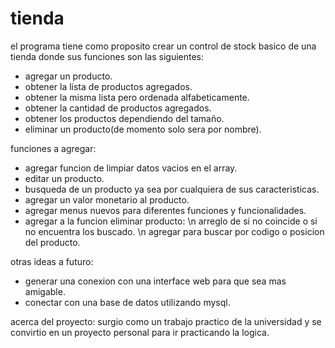 # tienda
el programa tiene como proposito crear un control de stock 
basico de una tienda donde sus funciones son las siguientes:

- agregar un producto.
- obtener la lista de productos agregados.
- obtener la misma lista pero ordenada alfabeticamente.
- obtener la cantidad de productos agregados.
- obtener los productos dependiendo del tamaño.
- eliminar un producto(de momento solo sera por nombre).

funciones a agregar:
- agregar funcion de limpiar datos vacios en el array.
- editar un producto.
- busqueda de un producto ya sea por cualquiera de sus caracteristicas.
- agregar un valor monetario al producto.
- agregar menus nuevos para diferentes funciones y funcionalidades.
- agregar a la funcion eliminar producto: 
  \n arreglo de si no coincide o si no encuentra los buscado.
  \n agregar para buscar por codigo o posicion del producto.

otras ideas a futuro:
- generar una conexion con una interface web para que sea mas amigable.
- conectar con una base de datos utilizando mysql.


acerca del proyecto:
surgio como un trabajo practico de la universidad y se convirtio en un proyecto personal para ir practicando la logica.
